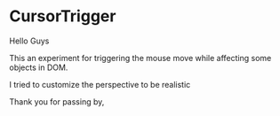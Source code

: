 # CursorTrigger

Hello Guys

This an experiment for triggering the mouse move while affecting some objects in DOM.

I tried to customize the perspective to be realistic



Thank you for passing by,
